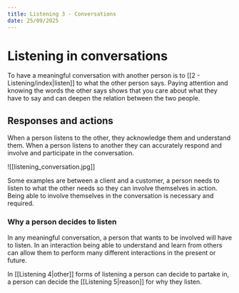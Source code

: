 ```yaml
---
title: Listening 3 - Conversations
date: 25/09/2025
---
```

# Listening in conversations

To have a meaningful conversation with another person is to [[2 - Listening/index|listen]] to what the other person says. Paying attention and knowing the words the other says shows that you care about what they have to say and can deepen the relation between the two people.

## Responses and actions

When a person listens to the other, they acknowledge them and understand them. When a person listens to another they can accurately respond and involve and participate in the conversation.

![[listening_conversation.jpg]]

Some examples are between a client and a customer, a person needs to listen to what the other needs so they can involve themselves in action. Being able to involve themselves in the conversation is necessary and required.

### Why a person decides to listen

In any meaningful conversation, a person that wants to be involved will have to listen. In an interaction being able to understand and learn from others can allow them to perform many different interactions in the present or future.

In [[Listening 4|other]] forms of listening a person can decide to partake in, a person can decide the [[Listening 5|reason]] for why they listen.